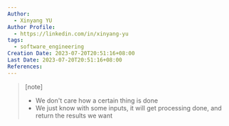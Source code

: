 ```yaml
---
Author:
  - Xinyang YU
Author Profile:
  - https://linkedin.com/in/xinyang-yu
tags:
  - software_engineering
Creation Date: 2023-07-20T20:51:16+08:00
Last Date: 2023-07-20T20:51:16+08:00
References:
---
```

>[note]
>- We don't care how a certain thing is done
>- We just know with some inputs, it will get processing done, and return the results we want